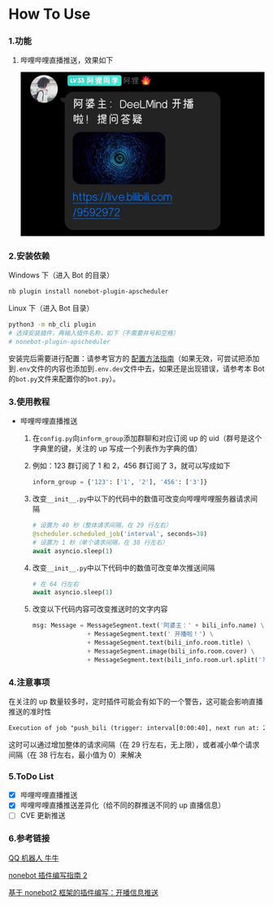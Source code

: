 # How To Use

### 1.功能

1. 哔哩哔哩直播推送，效果如下

   ![bili_live](../../../img/bili_live.jpg)


### 2.安装依赖

Windows 下（进入 Bot 的目录）

```bash
nb plugin install nonebot-plugin-apscheduler
```

Linux 下（进入 Bot 目录）

```bash
python3 -m nb_cli plugin
# 选择安装插件，再输入插件名称，如下（不需要井号和空格）
# nonebot-plugin-apscheduler
```

安装完后需要进行配置：请参考官方的 [配置方法指南](https://v2.nonebot.dev/docs/advanced/scheduler)（如果无效，可尝试把添加到`.env`文件的内容也添加到`.env.dev`文件中去，如果还是出现错误，请参考本 Bot 的`bot.py`文件来配置你的`bot.py`）。

### 3.使用教程

- 哔哩哔哩直播推送
   1. 在`config.py`向`inform_group`添加群聊和对应订阅 up 的 uid（群号是这个字典里的键，关注的 up 写成一个列表作为字典的值）

   2. 例如：123 群订阅了 1 和 2，456 群订阅了 3，就可以写成如下

      ```python
      inform_group = {'123': ['1', '2'], '456': ['3']}
      ```
   
   3. 改变`__init__.py`中以下的代码中的数值可改变向哔哩哔哩服务器请求间隔
   
      ```python
      # 设置为 40 秒（整体请求间隔，在 29 行左右）
      @scheduler.scheduled_job('interval', seconds=38)
      # 设置为 1 秒（单个请求间隔，在 38 行左右）
      await asyncio.sleep(1)
      ```
   
   4. 改变`__init__.py`中以下代码中的数值可改变单次推送间隔
   
      ```python
      # 在 64 行左右
      await asyncio.sleep(1)
      ```
   
   5. 改变以下代码内容可改变推送时的文字内容
   
      ```python
      msg: Message = MessageSegment.text('阿婆主：' + bili_info.name) \
                     + MessageSegment.text(' 开播啦！') \
                     + MessageSegment.text(bili_info.room.title) \
                     + MessageSegment.image(bili_info.room.cover) \
                     + MessageSegment.text(bili_info.room.url.split('?')[0])
      ```

### 4.注意事项

在关注的 up 数量较多时，定时插件可能会有如下的一个警告，这可能会影响直播推送的准时性

```txt
Execution of job "push_bili (trigger: interval[0:00:40], next run at: 2022-05-03 11:08:31 CST)" skipped: maximum number of running instances reached (1)
```

这时可以通过增加整体的请求间隔（在 29 行左右，无上限），或者减小单个请求间隔（在 38 行左右，最小值为 0）来解决

### 5.ToDo List

- [x] 哔哩哔哩直播推送
- [x] 哔哩哔哩直播推送差异化（给不同的群推送不同的 up 直播信息）
- [ ] CVE 更新推送

### 6.参考链接

[QQ 机器人 牛牛](https://github.com/InvoluteHell/Pallas-Bot)

[nonebot 插件编写指南 2](https://blog.csdn.net/a1255652/article/details/118740313)

[基于 nonebot2 框架的插件编写：开播信息推送](https://kusarinoshojo.space/2022/01/18/nonebot2-python-api/)